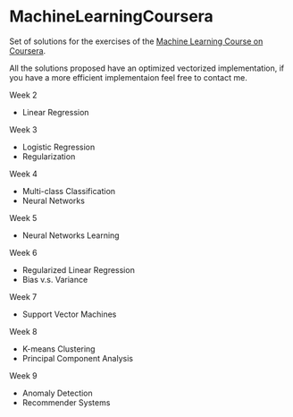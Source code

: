 # MachineLearningCoursera
Set of solutions for the exercises of the [Machine Learning Course on Coursera](https://www.coursera.org/learn/machine-learning).

All the solutions proposed have an optimized vectorized implementation, if you have a more efficient implementaion feel free to contact me.

Week 2
* Linear Regression

Week 3
* Logistic Regression
* Regularization

Week 4
* Multi-class Classification
* Neural Networks

Week 5
* Neural Networks Learning

Week 6
* Regularized Linear Regression
* Bias v.s. Variance

Week 7
* Support Vector Machines

Week 8
* K-means Clustering
* Principal Component Analysis

Week 9
* Anomaly Detection
* Recommender Systems
